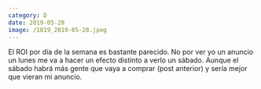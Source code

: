 ```yaml
--- 
category: D 
date: 2019-05-28 
image: /1019_2019-05-28.jpeg 
--- 
```


El ROI por día de la semana es bastante parecido. No por ver yo un anuncio un lunes me va a hacer un efecto distinto a verlo un sábado. Aunque el sábado habrá más gente que vaya a comprar (post anterior)  y sería mejor que vieran mi anuncio.